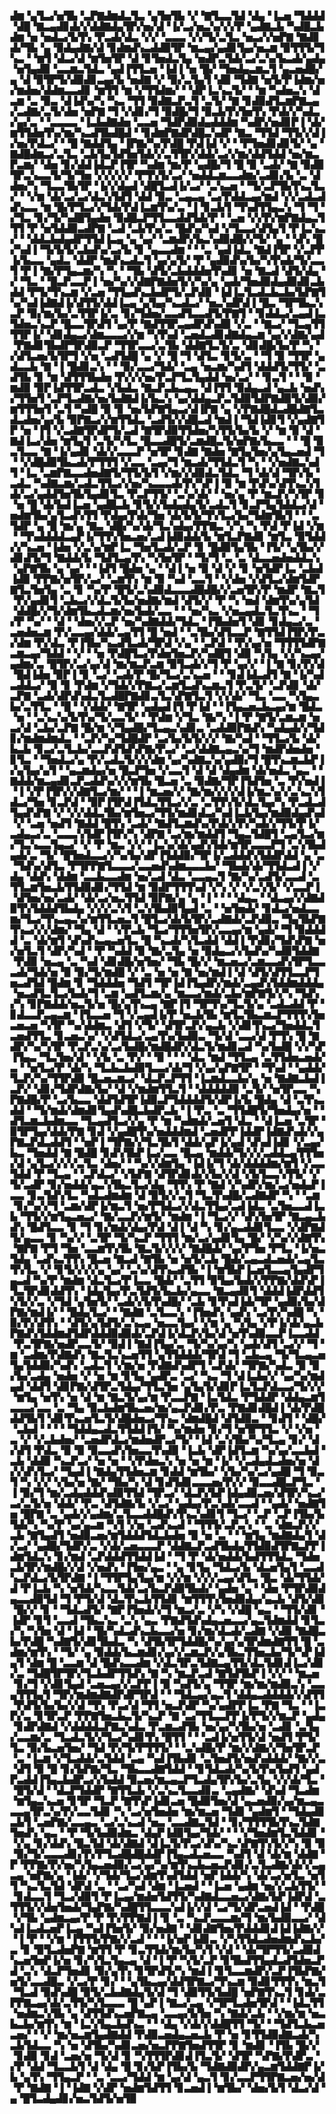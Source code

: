 ▟▆▝▄▜▃▞▅▜▙▝▃▛▇▟▆▟▃▜▃▝▄▜▅▜▙▝▞▝▇▜▃▃▜▟▝▟▄▝▐▃▅▝▜▟▟▟▝▟█▝▇▃▄▟▊▟▞▞▟▟▇▟▄▜▛▞▅▞▟▝▐▞▃▞▅▃▚▞▞▞▛▝▄▟▇▃▙▝▚▟█▃▙▟▆▝▅▝▅▟▃▞▙▜▚▝▛▃▟▞▟▃▝▞▞▝▃▃▃▝▞▞▜▞▃▜▃▝▅▃▞▞▅▛▇▝▇▟▊▟▞▜▙▝▄▝▉▟▄▟▇▞▟▝▊▟▆▟▚▃▟▟▉▜▛▝▆▃▄▞▄▟▊▜▄▞▅▃▆▝▉▜▜▜▞▜▚▃▝▝▆▜▝▟▃▞▟▝▆▜▅▜▛▝▟▝▊▜▅▟▃▜▄▝▅▟▛▃▜▟▞▃▞▃▚▞▙▃▟▞▄▟▄▝▅▜▄▟▉▝▃▃▆▃▜▟▃▝▄▟▐▜▜▃▅▝▐▟▐▝▅▝█▞▝▜▅▟▄▃▆▃▜▝▄▃▅▟█▞▄▝▟▝▉▜▛▜▞▟▉▟▊▃▄▞▙▝▅▟▇▝▞▝▉▞▃▜▄▜▝▟▉▝▜▟▇▝▅▜▞▛▐▟▆▞▅▞▆▟▅▞▟▟▆▃▃▟▊▝▆▜▜▝▆▝▞▜▜▟▆▞▝▝▟▛▐▃▚▃▜▞▝▝▆▝▚▟▅▃▚▝▟▃▆▝▃▝▉▃▝▟▐▟▚▞▚▝▚▃▝▜▜▝▉▟▇▃▛▃▜▝▃▜▞▝▇▝▊▟▉▟▜▃▆▛▇▃▄▞▃▟▇▞▃▜▞▟▅▝▅▛▇▝▜▝▞▟▊▞▜▝▉▟█▞▜▝▉▃▙▜▚▜▅▜▚▝▛▟▞▞▚▟▃▞▄▞▃▝▝▃▃▃▃▝▐▃▙▟▇▟▅▝▃▃▅▝▜▟▛▟▉▟▄▟▟▟▆▝▚▟▛▞▅▟▊▛▐▝▟▞▆▜▜▟▅▜▚▞▆▞▚▃▟▜▙▟█▟▝▝▊▟▆▛▇▟▛▟█▃▚▟▛▝▇▃▝▜▜▟▝▜▜▞▞▟▐▞▅▞▛▟▃▞▝▝█▝▇▟▟▜▄▝▐▛▇▞▚▞▛▟█▝▛▟▐▟▝▞▝▝▛▜▅▟▊▟▊▜▞▝▄▝▇▟█▟▆▃▞▃▜▃▝▃▙▜▄▜▟▜▅▜▟▞▞▃▜▜▛▞▟▟▞▃▞▞▆▞▟▟▜▟▟▝▅▞▆▃▛▃▆▞▝▟▅▝▊▞▟▟▐▟▃▛▐▜▛▝▚▟▆▝▆▞▛▝▄▟█▞▜▝█▝▉▝▃▟▞▝▇▝▉▟▉▜▛▃▚▃▃▜▞▜▞▜▅▝▞▞▞▞▞▝▛▜▚▜▞▃▞▝▅▟▟▃▆▃▃▟▆▞▃▟▊▞▙▝▃▝▟▟▅▞▚▝▜▃▃▜▙▜▛▝▐▞▞▟▄▟▝▟█▜▃▟▐▞▃▞▝▃▚▃▅▝▝▜▞▃▛▜▙▜▚▃▜▃▞▝▝▞▆▝▟▞▃▞▃▞▟▃▚▜▟▜▝▟▟▝▉▃▝▃▄▃▄▝▃▞▛▟▟▃▄▞▆▟▝▞▞▃▟▃▟▟▚▃▃▝▆▝█▞▛▜▃▞▞▜▟▞▛▟▐▃▆▜▚▞▃▝▐▝▊▃▙▜▝▜▚▟▜▜▄▃▚▝▜▝▜▝▞▜▃▝▊▞▜▞▚▟█▜▄▟▅▝▉▟█▃▛▜▜▃▃▟▟▜▟▞▛▝▝▃▅▝▞▞▛▞▆▛▇▟▄▃▜▜▜▝▛▝▅▜▟▟▉▃▟▛▇▝▃▟▝▃▙▜▚▞▃▝█▟▚▞▚▟▝▞▜▃▃▞▟▜▄▜▝▛▐▃▚▃▞▝▝▟▟▃▙▟▄▟▛▜▜▟▐▃▄▝▄▝▄▞▝▃▆▟▛▞▙▃▚▟▉▟█▞▞▜▞▝▄▝▝▟▚▝█▞▚▟▐▝▜▞▙▜▞▃▙▟▚▞▃▞▙▝▊▝▄▃▃▟▆▝▝▝▃▝▄▟▐▟▃▝▇▟▐▜▛▝▞▃▛▛▐▞▙▃▃▝▄▟▃▝▟▟▛▝▆▟▚▃▟▃▜▝▄▞▄▜▞▝▛▝▄▟▉▟▚▞▙▞▚▜▚▟▞▜▞▃▃▜▝▛▐▝▇▞▛▜▄▃▆▞▚▝▚▝▝▜▙▝▟▜▞▃▙▟▟▟▅▜▚▟▊▝▅▝▇▃▟▝▟▜▞▟▄▝▞▝▜▃▝▝█▃▛▃▃▛▐▝▅▞▚▞▞▟▇▛▇▟▅▜▞▞▚▞▄▝▄▟▞▜▅▟▉▟▄▟▉▟▊▃▙▟▟▝▛▜▞▜▚▃▆▝▞▃▅▝▜▜▄▟▚▃▙▟▛▜▞▃▛▟▉▝▐▟▐▃▜▃▟▃▙▃▙▞▙▛▇▜▚▞▚▟▐▟▇▟▐▞▟▜▜▞▟▟▐▃▄▝▄▜▄▞▚▃▟▃▞▝▅▃▚▟▛▟▐▝█▃▝▜▛▜▙▃▚▃▛▝▉▞▆▞▙▞▃▜▜▛▐▞▃▝▊▞▜▟▅▞▃▃▟▜▃▃▟▜▞▛▇▜▝▝▊▟▟▃▞▃▄▟▐▃▜▟▅▃▚▃▛▝█▃▃▜▛▟▜▝▄▞▛▝▇▟▜▜▛▃▄▟▛▟▚▟▉▝▞▃▝▝▇▃▞▝▜▃▄▜▜▜▜▛▐▞▝▟▊▟▄▃▞▟▆▃▃▃▞▞▆▝▚▜▚▟▝▃▅▟▃▟▊▟▇▟▄▃▆▝▄▞▞▟▇▞▄▟▝▛▇▟▊▜▙▟▛▜▛▟▉▃▛▝▜▜▛▃▃▞▃▜▙▝▟▟▇▜▃▜▞▃▝▟▊▟█▞▙▞▛▝▚▝▞▟▜▃▅▞▙▜▛▜▝▞▅▝▃▟▜▟█▝▄▝▞▝█▝▜▝▟▜▃▝▊▜▞▃▝▝▜▝▉▝▜▜▛▝▄▟▃▃▙▝▇▝▐▝█▟▊▃▚▝▝▝▉▞▃▃▞▜▟▞▝▃▄▝▅▃▆▞▚▟▜▝▟▟▟▜▞▜▜▞▝▃▟▜▙▝▊▝▆▝▟▜▜▜▙▟▅▝▛▞▞▞▅▞▛▃▛▜▃▜▄▟▟▝▅▞▃▞▝▝▊▃▜▝▝▝▉▝▆▟▉▝▉▛▐▟▜▜▛▃▟▃▝▞▙▟▃▝▇▃▛▃▙▃▄▃▝▟▐▜▜▝▉▟▄▃▟▝▄▃▙▝▅▟▚▞▜▜▅▜▝▃▛▜▃▟▇▞▅▞▙▟▇▟▐▞▙▃▚▝▄▞▟▟▄▃▛▃▜▟▉▜▟▛▇▟▉▜▞▟▉▞▆▜▜▜▅▜▝▃▜▝▚▟█▝▉▝▊▝▅▞▙▛▇▜▄▃▞▟▐▛▇▝▄▝▞▛▇▟█▟▃▟█▟▇▜▃▟▃▟▅▞▄▞▙▝▉▛▇▃▞▞▆▜▜▟▃▝▃▟▜▞▞▟█▃▟▝▆▟▐▝▜▟▐▟▊▜▝▞▄▟▇▜▛▝▅▝▐▜▝▞▃▟▇▜▛▟▛▜▞▃▟▝▇▜▛▟▉▜▜▟▅▞▚▜▜▞▙▞▙▝▞▝▆▝▉▝▟▝▇▟▐▃▞▟▅▝▆▜▄▜▝▃▜▞▚▜▃▝█▃▃▟█▜▞▃▆▟█▃▜▞▅▛▇▞▙▃▃▝▝▝█▝▉▃▜▃▃▝▇▝▐▞▄▟▊▝▟▞▞▃▃▃▛▝▅▜▛▝▊▟▇▝▇▟▅▝▇▜▄▜▅▞▄▜▄▃▅▟▝▜▝▝▞▟█▟▉▜▙▃▟▞▛▜▜▜▝▞▃▃▝▃▄▞▜▝▆▃▟▞▜▜▟▃▜▝▚▝▝▞▅▟▇▃▚▟▜▝▐▃▝▃▆▛▇▃▃▟▅▟▇▜▞▜▜▞▙▜▝▞▆▞▞▟▉▟▃▜▟▃▝▜▝▟▞▟▝▜▛▞▙▝▃▟▃▝▚▟▇▃▆▞▃▟▃▜▜▃▞▞▅▞▚▃▃▃▟▞▛▞▚▛▐▝▉▝▆▝▛▟▚▞▟▜▚▃▚▜▟▞▃▞▄▟▟▜▅▜▙▜▄▟▊▜▃▝▛▃▛▜▜▞▝▃▚▞▟▞▝▝▅▞▄▝▛▝▆▃▛▞▚▜▛▝▊▝▅▝█▝▟▞▙▟▐▃▅▝▄▟█▃▙▝▊▜▞▞▙▟▄▟▄▜▞▃▟▃▜▝▊▃▛▜▄▜▟▟▃▞▟▝▅▟▆▜▙▞▄▜▃▟▚▜▜▝▛▟▄▞▛▟▞▜▅▝▟▞▙▜▞▜▚▜▃▞▙▞▜▟▆▜▙▜▝▝▝▃▜▟▛▝▄▝█▝▆▞▄▝▇▃▝▟█▞▚▞▟▞▜▃▚▟▄▞▛▛▇▃▝▞▚▝▚▝▛▟▝▛▐▟▝▞▆▝▝▜▚▟▟▟▟▃▄▛▐▞▜▜▚▜▅▃▅▞▃▟▐▟▉▟▟▞▙▝▆▜▃▛▇▟▊▝▆▜▃▝▉▜▟▟▞▞▚▃▅▝▐▟▅▝▞▃▚▞▆▛▐▃▝▜▅▜▃▟▞▃▛▝▊▝█▟▉▜▄▜▙▝▐▜▞▝▄▜▙▞▞▟▊▟▜▞▜▝▇▟▟▞▙▝▜▟▜▃▄▜▚▝▚▜▅▜▛▝▝▜▞▜▝▃▝▃▝▟▃▃▅▟▅▟▟▃▚▝▄▛▇▜▙▝▄▝▄▞▝▝▐▟▜▝█▟▅▝▄▝▝▟▐▝▅▝▉▝▟▝▞▝▊▝▅▜▟▛▐▃▝▃▙▟▐▟▉▝▛▛▇▞▅▜▛▞▃▞▝▃▆▜▚▝▆▝▉▝▚▟▝▃▃▜▝▝▞▟▅▝▞▟▜▃▞▟▆▜▟▛▇▜▃▜▅▜▄▝▃▝▊▝▚▞▛▝█▜▞▃▚▟▉▟▃▃▃▟█▟█▞▞▃▅▜▛▞▛▝▆▟▛▝▇▃▜▝▛▞▄▟▊▜▝▃▙▃▞▞▟▃▜▞▙▞▅▟▇▞▆▟▝▟▜▞▞▝▛▝▚▝▅▟▝▟▆▜▚▞▄▜▟▝▟▟█▞▞▜▞▟▆▜▙▃▟▃▆▞▅▞▙▟▞▃▃▝▝▝▅▞▚▃▝▞▅▃▄▟▃▜▃▜▚▃▝▝▜▞▛▝▚▞▝▝▟▝▝▟▅▞▞▃▛▝▅▞▚▟▇▟▟▞▜▟▃▝▐▜▙▟▅▜▝▟▊▝▊▟▄▃▞▃▝▃▅▟▅▃▆▝▛▞▃▃▄▞▟▟▞▃▄▜▜▝█▝▅▟▝▝▃▜▙▞▟▜▃▃▛▝▇▜▜▟▐▜▛▞▛▃▞▟▆▝▛▞▟▃▝▛▐▜▙▞▚▃▟▜▃▟▞▜▛▟▝▞▄▝▝▃▛▟▝▝▛▞▄▞▅▝▜▜▜▜▟▛▇▃▆▃▄▞▜▟▟▝▝▞▝▝▅▝▛▟█▜▃▞▛▟▅▜▅▃▛▞▚▟█▜▝▟▉▝▚▜▄▝▞▞▚▃▄▞▄▟▆▞▃▝█▜▛▞▃▞▄▞▟▝▆▞▆▃▛▃▆▝▉▜▃▟▞▞▜▝▛▝▄▞▞▝▐▝▇▝▊▞▛▞▟▝█▟▐▟▅▝▉▛▐▝▊▝▃▞▝▃▟▞▛▝█▞▜▃▞▃▚▃▅▝▝▝▊▟▐▟▃▟▜▝▇▝▐▞▚▟▃▟▟▃▞▝▉▝▊▝▛▟▆▝▞▜▟▞▞▛▇▃▞▃▆▜▃▟▚▃▆▃▜▝▛▃▜▞▝▃▛▟▊▝▟▞▃▛▇▝▃▟▞▟▛▟▚▟▃▜▃▟█▛▇▟▊▃▜▃▚▛▇▜▃▜▝▞▞▟▞▝▜▃▝▃▃▝▚▜▄▃▙▞▃▜▜▃▝▝█▝▝▞▟▟▞▝▇▜▛▝▄▟▄▟▐▜▝▛▐▟▝▝▐▜▄▃▅▃▙▃▄▞▆▝█▟▃▝▅▝▝▃▚▃▚▞▙▜▚▞▜▞▃▃▜▞▝▝▛▟▆▝▞▜▃▝▇▞▚▝▐▝▛▝▇▜▞▃▆▃▆▝▅▃▞▟▝▃▙▞▃▛▇▝█▞▆▝▞▜▄▟█▞▜▃▄▃▚▟▊▃▝▃▟▟▉▛▇▟▚▝▚▟▄▟▞▞▜▟▊▞▆▟▆▟▆▟▃▝▝▃▛▞▚▞▜▟█▟▛▝▃▞▙▞▙▜▞▞▞▝▇▞▚▟▝▝▜▜▃▞▙▝▟▞▙▃▙▝▊▃▞▃▜▃▙▞▃▃▛▟▜▟▚▛▇▞▛▃▞▝▃▞▟▟▇▃▄▃▚▞▜▝▆▟▛▟▅▟▅▝▊▜▃▝▝▜▅▟▃▞▄▝▛▞▃▟▃▜▞▞▞▟▆▝▄▞▚▟▇▃▚▞▄▟▉▞▜▝█▜▚▃▆▃▙▛▐▞▄▜▄▞▄▜▝▝▄▃▆▟▄▞▅▝█▃▛▜▅▝▞▃▃▜▝▟▝▟▝▟▄▟▆▝▟▞▅▟▃▝▄▃▝▝▇▟▟▞▆▃▄▟▊▃▛▃▟▟▚▞▞▞▆▜▙▝█▃▅▝▃▝▉▟▇▞▜▛▐▜▟▜▅▝▃▝▛▞▅▟▐▝▐▝▞▛▐▜▛▞▞▟▇▜▃▞▆▞▝▝▐▝▆▃▅▞▞▝▇▞▆▞▞▞▞▟▐▞▆▃▚▞▞▃▚▃▚▜▟▃▞▜▅▝▊▃▛▟▝▝▉▛▐▜▛▟▐▜▟▃▜▜▃▞▞▃▝▃▜▜▚▜▞▟▃▜▄▞▚▝▛▃▟▃▟▜▄▟▚▛▇▝▞▝▞▞▟▟▃▜▙▞▆▜▅▃▞▜▜▞▆▟▊▟▃▞▚▟▐▃▙▜▄▞▆▟▉▟▄▟▚▟▝▞▝▃▅▝▅▟▜▝▇▟▟▝█▜▚▝▃▟▞▝▇▟▜▃▆▟▚▞▛▟▞▞▛▞▚▟▞▞▜▜▞▛▐▞▃▟▄▃▞▃▝▃▃▃▚▜▟▛▐▜▛▞▚▝▟▛▇▝▃▞▆▞▆▟▟▜▝▜▄▃▜▟█▜▝▃▄▜▃▞▆▞▜▃▚▃▃▜▄▃▞▝▞▝▛▝▆▃▝▞▞▝▐▃▚▞▟▞▄▟▚▜▟▞▆▜▛▃▃▃▛▜▝▃▚▜▙▟▄▟▞▃▝▜▞▝█▜▅▟▃▃▞▞▚▞▙▞▟▛▐▜▟▟▉▞▜▛▐▞▃▟▟▟▚▜▟▟▛▟▟▝▄▝▃▝▜▟▚▞▟▜▃▝▛▜▛▛▇▜▃▃▃▞▃▃▅▟▚▟▆▃▃▃▙▞▝▜▙▟▞▟▞▜▜▟▃▟▐▝▞▟▄▝▟▟▚▝▟▟▆▝▃▃▙▃▃▟▆▝▅▞▃▟▝▟▃▝▃▃▄▃▜▝▇▞▚▞▃▟▜▞▃▃▟▝▃▜▜▃▆▜▅▃▙▜▜▟▉▟▊▞▜▜▟▝▆▝▉▟▛▜▜▜▚▟▝▞▚▝▞▝▞▃▚▜▞▝▞▃▃▛▐▝▟▜▅▞▅▞▃▟▞▝▟▞▃▞▅▃▜▜▟▝▉▛▇▞▄▝▄▝▐▝▝▝▝▟▄▃▝▝▟▃▄▞▞▟▇▟▉▜▚▜▟▟▟▜▙▟▄▝▞▞▞▃▚▜▝▃▚▜▙▟▉▜▄▟▝▃▝▝▅▜▅▟▞▝▊▟▃▞▅▟▃▃▆▞▜▃▞▜▚▃▄▃▚▞▆▜▜▃▅▃▜▝█▜▃▞▟▞▙▜▛▞▃▟▇▟▞▃▛▟▉▃▝▜▄▜▙▛▇▜▚▃▞▞▞▟▆▞▝▜▄▝▟▝▝▞▛▃▙▝▜▃▞▜▜▜▅▜▛▞▃▃▄▞▆▝▄▟▞▝▜▝▉▟▟▟▟▝▃▝▟▞▆▜▝▟▚▟▚▃▄▃▅▜▃▝█▝▚▃▟▞▚▜▃▟▟▝▟▟▐▝▛▟▊▞▜▟▚▛▇▝▅▞▅▜▃▜▝▟▛▞▚▟▝▝▛▝▚▟▟▝▉▝▇▞▃▜▄▝▅▝▉▟▄▃▞▞▙▟▚▞▚▟▉▜▟▟▇▝▛▟▉▝▅▃▄▝▃▝▚▟▝▟▊▟█▞▅▜▅▞▝▜▙▝█▞▞▝▆▃▅▃▞▃▆▃▃▟▚▜▛▜▃▃▃▟▞▜▟▞▅▝▉▝▉▞▜▞▆▟█▝▞▝▃▝▅▝▅▝▇▝▅▞▆▟▐▝▟▝▟▜▞▟▜▜▃▃▛▜▅▃▟▜▟▝█▟▆▝▊▝▜▟▟▟▅▝▜▟▜▝▜▛▐▟▐▜▄▟▛▞▆▟▞▃▄▟▚▜▟▟▆▟▟▟▄▝▅▃▟▜▃▜▃▞▙▟▞▜▝▃▆▝▄▟▜▃▆▞▄▝▆▃▃▞▆▟▞▃▙▞▆▛▇▜▞▞▚▝▜▟▚▞▚▝▊▛▇▟▟▞▅▃▜▞▅▝█▞▄▜▚▃▄▝▇▛▐▜▝▜▛▜▚▞▜▃▜▞▄▝▃▟▃▟▟▝▛▝▊▟▃▃▛▃▄▃▆▝▐▜▃▃▅▝▜▝▞▃▄▟▐▞▛▝▅▃▙▜▙▝▆▜▃▜▙▃▆▃▛▜▜▜▚▜▅▃▅▃▅▝▚▜▛▝▚▞▟▟▆▃▝▟▜▝▞▜▞▝▟▜▛▃▛▞▄▃▙▝▞▟▊▜▚▃▞▜▅▟▟▃▜▃▅▟▜▜▃▝▊▃▅▃▚▞▝▞▟▜▟▃▞▃▄▜▚▞▙▟▉▃▝▜▞▟▝▃▃▞▟▝▛▜▚▝█▝▇▟▛▞▚▞▚▜▛▝▛▃▛▃▚▞▃▞▙▟█▞▆▟█▟▛▞▟▃▜▞▆▟▊▃▟▝▚▞▙▟█▝▞▞▚▛▐▜▄▃▝▜▃▜▅▞▟▝▝▞▙▝▃▝▛▞▝▝▉▝▝▝▝▟▃▝▆▟▝▜▜▃▄▝▃▜▜▟▅▃▅▟▞▃▝▝▅▜▃▞▛▝▟▞▚▝▜▃▙▃▙▟▉▜▃▃▞▟▞▜▝▞▄▞▄▛▇▜▛▝▝▜▚▟▝▝▄▟▟▞▜▃▛▞▚▞▜▜▛▟▉▝█▃▅▃▆▃▞▝▟▃▛▃▛▜▜▝▐▃▆▟▃▃▙▞▄▝▅▝▇▟▇▃▙▟▐▃▛▞▝▟▊▞▜▟▛▟▇▞▙▞▝▟▝▞▆▟▆▜▜▃▜▝▝▟▟▟▟▟▉▝▃▜▞▝▅▜▛▃▃▝▚▛▇▟█▞▛▝▃▞▙▃▃▝▟▟▜▟▜▛▐▟▉▃▛▜▟▟▟▟▜▞▟▛▐▞▙▝█▟▄▝▟▝▃▜▚▃▟▟▝▝▜▞▆▟▞▟▆▟▊▜▄▟▚▟█▃▙▟▛▃▙▝▐▝▛▃▝▃▝▜▜▟█▜▞▜▅▟▄▞▅▝▝▟▜▃▆▃▙▟▆▃▃▝▜▃▄▟▜▃▞▞▄▝▛▝▆▝▚▟▆▟▞▃▅▜▝▟▃▝▝▟▐▃▅▝▃▜▛▝▉▜▛▜▄▞▟▟▞▛▇▝▊▟▝▞▄▟█▜▚▞▅▟▟▟▆▟▝▃▅▟▛▛▐▟▟▛▐▟▇▟▚▟▞▞▄▛▇▃▛▟▃▟▟▜▝▝▅▛▐▝▜▛▇▞▞▜▃▜▙▜▝▟▟▞▄▛▐▞▄▟▝▟▚▟▐▟▊▝▞▃▄▞▙▃▝▜▅▟▟▝▇▝█▟█▝▊▟▚▜▙▛▐▃▞▃▃▝█▃▄▝▆▟▟▞▜▞▞▞▃▟▟▃▄▜▜▜▅▞▟▝▄▜▃▞▞▞▞▃▜▃▝▟▅▞▝▝▚▞▞▟▆▜▄▝▐▟▐▞▜▝▟▞▟▟▟▟▆▞▆▜▝▞▃▃▜▟▟▝▛▝▜▃▄▝▝▃▛▟▃▞▝▞▙▛▇▝▟▜▛▟▊▟▞▞▙▞▞▟▝▞▙▜▃▃▚▜▜▞▝▞▜▞▃▟▛▝▊▞▅▟▟▞▄▃▚▜▙▃▜▃▞▟▄▝▜▜▚▝▛▝▇▟▝▞▚▟▛▞▆▞▃▞▅▟▄▛▐▃▃▝▊▃▜▟▚▜▃▝▚▟▃▟▆▟▆▝▟▝▉▜▞▞▃▜▝▜▃▜▚▟█▞▃▟▇▟▛▝▚▝▝▃▆▝▊▞▚▞▞▜▝▃▆▞▟▛▐▞▆▃▜▝▅▞▛▜▟▃▞▞▟▃▜▜▄▞▃▟▐▟▃▝▃▜▅▃▃▟▐▃▙▝▜▜▞▞▆▜▄▃▅▃▞▝▇▞▃▃▛▞▆▜▞▝▆▟▆▝▐▝▜▃▞▞▝▟▚▜▅▜▛▝▇▃▄▃▙▟▚▝█▟▜▃▃▝▊▝▜▝▊▞▆▟▞▟▄▞▛▟▝▟▐▝▟▝▚▝▊▞▄▃▟▟▊▜▃▃▝▞▟▛▇▟▜▞▄▃▃▝▊▝▚▞▞▝▃▜▛▝▜▞▚▃▛▝▜▜▜▝▆▞▃▞▄▟▊▜▄▝█▞▝▞▚▞▞▟▇▜▚▝▇▛▇▝▛▜▝▜▅▝▃▃▆▜▚▜▙▝▇▃▜▞▞▞▞▝▇▟█▟▞▝▄▞▛▜▅▝▛▜▃▝▐▞▅▃▜▟▄▝▃▟▚▃▜▜▚▝█▃▅▝▇▃▟▝▇▜▙▝▅▝▅▜▞▃▙▝█▟▞▃▄▃▟▃▅▟▞▃▄▜▃▜▚▜▃▝▞▝▊▜▞▞▞▞▄▝▄▞▝▃▚▞▟▜▚▃▟▜▙▝▐▝▆▜▙▛▐▃▅▜▃▃▄▜▄▟▛▜▄▃▟▝▚▞▛▝▆▟▆▝▟▃▜▃▞▛▐▃▃▝█▟▞▝▃▜▜▝▉▜▄▞▙▟▞▞▛▛▇▞▟▟▚▛▐▜▃▜▛▟▊▟▟▜▚▝▐▟▄▜▄▞▛▃▜▟▜▞▙▃▙▞▄▃▃▝▇▃▄▟▊▜▝▟▟▟▐▟▛▟▟▜▚▜▞▞▃▝▞▜▟▝▄▜▅▜▞▝▃▟▞▞▙▜▚▟█▞▝▃▙▝▊▜▚▟▐▟▞▜▛▝▄▟▉▞▙▞▟▛▇▞▆▟▐▞▝▝█▟▄▜▃▞▝▝▇▟▇▝▃▜▃▃▚▝▐▜▅▟▚▝▄▟▚▝▃▞▛▞▚▟█▝▚▝▉▞▛▞▟▜▚▝▝▟▜▞▄▜▟▜▞▃▚▃▄▝▅▃▃▜▄▞▝▞▆▝▄▝▚▜▄▝▞▛▐▞▟▞▄▃▙▛▇▟▚▜▟▟▆▟▜▟▛▟▟▟▉▟▉▟▞▃▛▟▐▞▟▃▛▞▙▞▟▝▅▜▚▟▉▃▃▛▐▃▃▟▟▝▛▃▜▛▇▞▅▟▛▃▃▜▞▝▉▟▐▝▇▟▐▜▄▞▃▝▜▞▚▞▄▞▚▝▄▟▞▟▜▝▃▞▞▝▜▝▆▝▃▟▆▞▛▟▇▟▚▝▇▃▜▃▚▃▅▜▜▝▄▜▜▟▟▟▞▜▛▟▝▜▝▃▙▃▄▝▜▞▜▃▄▃▅▜▄▜▟▟▉▞▚▟▚▝▃▟▃▜▝▞▆▞▅▝▛▟▇▟▚▟▛▜▝▃▛▟▞▝▜▛▇▞▚▟▃▝▉▝▉▞▙▞▃▟▄▝▅▟▅▝▞▝▅▝▆▝▊▜▄▝▄▟▛▃▝▃▞▝▚▃▝▜▝▟▐▃▙▞▞▝▄▞▚▞▆▟▄▟▝▟▟▜▝▟▊▛▇▞▟▜▛▃▜▟▄▞▜▜▃▜▅▝▄▜▄▜▞▟▊▛▐▃▜▃▛▟▃▃▞▜▞▞▞▝▆▜▄▝▅▜▚▝▅▝▟▝▆▝▇▃▜▞▄▞▆▝▛▃▃▛▇▝▐▃▜▟▃▝▛▜▟▟▛▝▟▟▄▃▆▜▃▃▃▞▃▃▝▃▝▜▄▝▉▃▙▟▆▜▙▃▅▞▆▞▄▃▛▟▊▞▛▃▝▛▇▟▊▟█▟▐▝▟▞▛▟█▟▟▜▙▜▝▟▊▜▚▃▅▜▃▜▞▟█▟▅▃▞▜▚▃▝▟▆▟█▟▝▟▜▟▉▃▝▝▊▟▜▝▝▟█▞▝▃▙▟▝▝▝▝▝▜▟▟▄▃▟▃▜▜▟▟▐▜▞▝▚▞▆▟▅▝▊▞▜▝▅▜▛▜▜▃▝▞▝▞▅▝▃▝▞▝▞▃▙▟▅▞▝▃▅▟▛▟▃▞▆▟▅▟▛▃▞▜▞▝▐▟▝▃▚▜▙▞▚▞▜▃▄▝▊▞▝▟▞▟▜▝▛▟▃▝▉▝▉▝▉▃▃▟▚▜▅▃▃▜▚▟▉▝▐▃▙▝▟▛▐▟▜▃▆▝▚▞▄▞▃▃▙▟▝▃▙▝▟▟▉▝▚▃▛▃▞▝▅▝▅▝▝▞▛▟▅▃▚▝▅▝▅▝▆▝▐▞▝▞▃▟▄▟▃▟▅▞▅▝▟▞▞▟▚▜▃▞▝▜▄▟▐▝▇▟▄▜▜▟▅▃▆▝▊▟▟▝▆▜▙▞▝▞▙▞▚▞▃▞▄▟█▝▜▝▉▃▜▝▚▝▞▞▝▞▙▞▅▝▇▞▝▜▙▞▚▝▟▝▊▟▜▟▊▃▃▃▅▞▛▞▞▝▉▃▃▟█▃▛▜▃▝▐▝▉▞▜▝▆▞▃▟▄▟▟▟▚▟▉▜▜▟▝▜▛▃▞▝▟▃▛▞▙▛▐▟▄▟▉▃▅▞▟▜▛▞▚▃▞▃▞▃▜▞▅▝▟▟▞▝▛▃▝▟▜▟▇▞▙▝▞▃▞▝▄▟▄▞▛▃▚▟▞▃▃▟▝▝▄▟▞▝▅▟▇▜▅▝█▛▇▝▃▝▄▟▞▞▄▟▆▞▃▜▃▃▟▟█▟▚▜▚▃▚▟▊▜▝▜▃▞▝▃▛▝▃▛▐▜▙▞▙▜▟▞▚▝▚▞▛▝▄▞▄▃▆▝▚▜▝▞▅▝▃▟▚▃▟▝▝▜▜▜▞▃▛▃▚▝▝▃▝▟▆▃▛▞▞▃▙▝▇▜▄▟▜▝▅▟▉▃▅▞▆▜▟▟▟▜▟▃▙▟▅▝▉▝▅▝▃▝▝▝▆▜▄▝▆▟▇▟▄▜▝▟▞▃▞▝▄▟█▞▜▟▛▞▃▝▞▟▞▃▅▃▃▃▛▝▟▟▇▃▛▃▟▜▙▟▄▜▜▟▉▟▜▛▇▃▛▛▐▟▆▜▟▃▚▝▊▞▆▟▝▃▛▟▟▟▜▜▟▟▐▟▝▝▜▝▛▝▟▞▅▟▟▞▙▟▜▜▜▟▃▝▜▟▅▃▙▜▛▞▆▟█▞▞▟▝▞▅▟▚▝▐▜▅▞▄▃▝▝▄▝▊▜▄▝▜▟▃▞▙▝▟▃▅▜▄▜▝▃▃▟▚▃▛▟▃▞▙▜▛▟▇▝▐▝▜▜▛▜▄▜▄▞▆▝▞▞▆▝▞▞▞▃▄▞▟▜▃▝█▃▝▟▞▜▜▟▞▟▝▛▐▃▙▝▚▝▅▜▟▞▚▃▃▜▟▞▃▞▙▃▛▟▉▜▙▟▞▝▄▟▅▝▄▝▝▟▅▝▛▜▛▟▉▟▄▃▃▟▉▜▟▝▜▝▛▜▞▟▝▟▃▜▚▃▙▜▜▟▊▝▆▜▜▜▚▜▅▟▉▟▄▞▄▃▙▝▟▜▞▟▊▝█▞▞▝▊▝▝▜▟▃▟▜▞▝▇▛▐▜▅▟▞▞▜▝▆▃▞▃▝▞▚▝▞▟█▝▄▃▝▝▜▜▞▟▊▝▐▟▛▝▊▜▝▃▃▟▝▜▙▃▚▃▝▃▚▝▄▃▝▛▇▟▜▟▚▟▄▃▅▃▃▞▄▃▜▟▆▟▟▝▊▜▃▞▚▝▚▜▅▝▟▝▐▟▝▝█▞▚▟▃▟▚▃▙▃▃▞▅▝▊▞▆▞▟▃▟▞▃▟▇▝▞▟▉▝▇▟█▃▙▞▛▟█▝▚▟▇▜▞▟▊▜▙▟▃▝▚▝▟▜▙▜▛▜▟▟█▞▚▞▄▞▄▜▛▟▆▟▇▜▜▝█▝▃▟▆▞▆▜▚▝▝▜▞▝▄▝▉▟▟▞▙▃▆▟▊▞▄▞▞▃▆▃▛▞▄▜▙▃▜▜▅▃▙▞▜▞▚▛▐▟▄▜▝▟▆▝█▝▃▃▆▝▟▝█▟▚▃▃▟▆▝▞▟▃▜▛▃▜▟▇▃▄▜▜▞▟▃▜▟▊▟▐▃▞▟▊▞▃▝▜▟█▜▛▜▛▞▜▃▙▟▛▜▜▟▚▝▇▝▚▝▆▃▛▃▟▝▇▜▟▜▙▛▐▝▞▞▝▝▆▃▅▝▊▞▜▝▞▟▊▜▄▟▝▃▅▃▄▞▞▃▛▛▐▝▉▝▚▟▜▞▄▝▜▜▛▝▆▞▆▞▆▟▉▃▚▝▃▃▄▜▜▜▄▜▝▜▛▞▆▟▆▟▇▟▛▟▛▜▛▟▝▝▝▜▟▃▄▞▄▃▜▝▟▟▄▃▟▟▟▟▞▞▟▜▜▝▛▟▜▞▙▞▙▞▞▟▝▜▚▝▛▃▞▟▝▜▜▝▅▃▛▟▛▝▚▞▄▟▛▛▐▃▝▛▇▝▜▃▝▝▐▃▛▞▃▝▊▜▛▃▛▝▛▛▇▜▅▃▙▃▜▞▚▃▛▝▇▝▃▞▜▜▃▃▛▛▐▞▛▜▞▞▆▃▛▝▄▟▄▝▊▟▛▟▇▟▝▞▟▟▟▟▃▛▇▃▚▟▃▝▛▃▆▃▟▜▙▝▅▞▄▞▚▜▙▞▅▝▃▟▊▝▃▜▄▞▃▃▆▞▃▝▜▃▟▃▜▞▞▜▃▞▚▟▊▜▚▝█▜▜▝▝▝▃▟▐▞▅▜▜▞▟▝▅▟▜▝▛▜▞▜▃▝▉▞▙▃▅▜▅▞▝▜▟▝▛▞▜▞▛▜▜▜▞▝▝▃▚▟█▞▛▝▆▞▞▟▇▞▞▜▅▜▛▃▛▝▃▝▐▃▆▝▞▜▃▟▟▞▃▜▟▟▝▃▄▝▚▟▐▜▙▟▊▝▃▜▅▟▜▞▅▟▚▟▟▟▞▝▇▞▞▃▝▟▜▝▉▝█▝▊▞▙▛▇▞▜▃▝▜▙▃▃▟▇▜▟▟▝▝▊▜▟▃▟▞▚▞▙▜▚▞▙▟▜▝▄▟▛▃▟▟▐▜▄▃▙▟▛▃▞▞▙▟▟▝▉▃▅▞▆▃▄▃▛▜▃▟▄▜▛▞▙▞▃▜▄▝▞▞▟▞▜▃▝▝█▜▞▟▝▝▟▃▛▜▟▟▛▝▇▜▜▃▙▝▞▃▚▃▜▃▃▟▊▃▝▃▄▟▇▞▝▟▚▟▝▜▃▟▆▝▆▜▄▃▚▃▅▝▊▜▛▝▜▃▛▝▇▜▚▛▐▟▊▃▅▝█▟▉▜▅▞▟▝▄▃▅▟▉▞▄▞▆▃▄▃▃▃▄▜▛▃▚▞▛▞▃▃▜▟▊▝▚▝▃▞▅▜▅▟▅▝▆▞▆▃▅▝▜▟▊▝▄▟▆▜▝▝▜▟▄▟▊▃▙▜▝▃▅▛▇▞▃▃▄▃▝▃▞▃▚▃▟▝▅▃▝▃▃▟▇▃▜▟▝▝▊▞▜▜▜▜▙▜▚▃▜▟▇▜▅▟▚▝▄▃▝▝▛▝▜▞▙▟▉▟▆▃▝▟▄▛▐▟▉▜▄▞▜▟▞▝▝▝▞▜▅▟▆▜▃▜▟▟▊▝▝▞▄▝▊▞▟▟▚▝█▃▜▟▝▟▞▟▇▟▝▟▐▃▜▞▛▃▞▟▚▞▚▃▚▛▇▜▚▜▞▞▚▝▉▝▉▝▉▞▜▞▃▃▃▟▊▞▛▞▛▜▃▟█▟█▟▟▛▐▜▄▃▟▃▅▃▃▝▚▟▜▝▟▝▟▞▆▝▟▟▇▝▛▝▛▛▇▞▛▞▅▞▚▜▄▃▅▟▉▞▃▞▄▞▚▞▆▜▚▃▙▃▅▃▛▟▊▞▃▜▃▟▇▞▟▞▞▃▄▃▄▝▅▛▇▞▄▝▐▟▞▝▞▜▟▞▜▃▞▟▆▜▚▟▜▟▟▝▅▛▐▟▟▞▚▝▟▞▃▞▅▜▃▝▅▜▜▝▚▃▜▃▜▟▝▟▛▟▝▃▝▝▃▞▚▟▝▟▆▝▐▃▅▟▝▝▐▃▅▝▄▟▆▝▅▞▞▃▙▜▜▞▝▝▊▟▃▃▜▝▜▃▞▟▉▜▝▛▐▃▄▞▆▟▅▜▟▜▜▞▚▟▇▟▃▃▅▃▞▟▇▞▙▛▐▟▛▟▝▃▜▜▜▞▞▟▅▜▅▟▞▜▄▛▇▞▚▟█▜▜▃▃▃▚▟▐▞▞▟▝▃▞▜▞▟▛▃▅▟▐▟▝▝▛▟█▝▞▜▙▝▄▟▆▃▄▞▛▝▛▝▛▞▛▛▇▟▐▝▊▝▃▝▚▃▛▃▃▃▆▞▜▝▆▞▙▟▉▃▃▞▝▟▚▟▐▃▟▃▅▛▐▃▄▝▚▟▐▜▅▜▞▝▉▞▅▟▇▝▝▟▊▟▇▜▅▞▛▟▟▟▊▟▐▟▐▟▇▞▞▝▐▝▛▝▝▞▆▝▐▜▜▜▞▛▇▞▞▃▟▝▝▝▐▞▅▛▐▟▊▃▝▞▚▜▜▟▃▟▅▟▆▟▚▃▙▞▃▝▊▝▉▜▃▟▅▛▇▝▆▜▜▝▛▝▊▃▜▜▟▞▆▞▙▞▚▜▝▞▟▝▝▟▞▜▛▜▜▞▃▟▉▟▚▃▅▜▅▛▐▞▅▝▊▞▚▜▃▜▄▃▄▝▟▝▐▝▛▝▚▜▞▃▛▝▊▜▙▟▜▜▄▟▃▟▜▟▅▃▛▟▝▃▚▝▟▃▛▜▅▟▊▝▉▞▄▜▚▝▊▜▛▟▜▞▚▝▆▟▐▝▊▜▃▃▆▟▛▞▃▛▐▜▙▛▇▞▅▜▞▃▃▟█▃▝▞▃▞▛▝▊▞▝▝▄▜▙▃▄▞▟▟▜▛▇▃▞▜▚▃▆▝▉▟▊▜▜▜▚▝▆▃▜▝▜▃▟▝▉▟▚▟█▝▉▜▞▃▙▟▇▟▄▜▞▟▝▜▝▟▉▜▜▞▙▟█▝▅▛▇▜▚▃▜▝▊▟▞▃▛▛▇▃▄▞▟▞▃▜▜▞▚▜▃▃▃▝█▝▄▛▐▝▇▃▞▃▄▝▞▜▛▜▃▟▅▜▛▟▝▝▐▟▃▜▜▝▅▟▆▃▚▜▙▝▄▝▟▜▜▟▚▃▅▛▇▃▄▝▃▃▄▞▙▜▅▝▚▝▇▟▞▃▙▝▝▞▆▞▆▝▅▃▙▃▙▞▆▜▚▝▆▝▐▃▚▜▄▃▙▟▚▃▝▝▝▟▄▝▞▟▞▞▟▟█▜▜▝▜▞▝▝▜▟▜▃▙▃▅▃▅▞▝▝▞▝▆▞▅▃▆▜▄▟▇▟▟▝▛▟▉▃▅▟▄▃▅▃▙▝▛▝▅▝▊▜▜▟▉▟▇▃▟▞▚▃▙▜▟▃▃▝▚▝▅▝▟▜▙▞▚▟▊▃▅▞▅▃▛▛▇▜▅▟▜▜▛▝▊▝▆▟▊▝▐▜▙▝█▞▞▝▊▟▉▝▊▟▝▃▅▞▅▝▜▞▟▝▊▝▚▜▜▜▛▟▊▟▐▜▃▜▞▝▟▜▛▝▚▛▇▞▛▟▛▃▝▞▛▝▟▟▝▜▃▃▙▜▝▟▝▟▄▝█▝▊▞▙▛▐▜▙▞▙▝▜▟▇▟▉▟▛▞▄▃▆▜▟▟▇▛▐▞▙▝▄▜▚▝▜▜▄▃▛▝▝▃▝▃▃▞▜▟▟▝▆▝▄▞▟▝▄▃▜▝▊▞▃▃▛▜▜▛▇▃▅▞▅▞▟▝▛▝▇▟▇▝▐▝▐▟▇▝▞▟▛▝▅▟▆▜▟▜▜▝▊▃▅▟▐▝▆▜▙▞▝▟▅▞▙▜▝▟▃▞▟▝▄▝█▜▃▟▄▟▊▞▅▃▜▟▜▞▅▜▉
